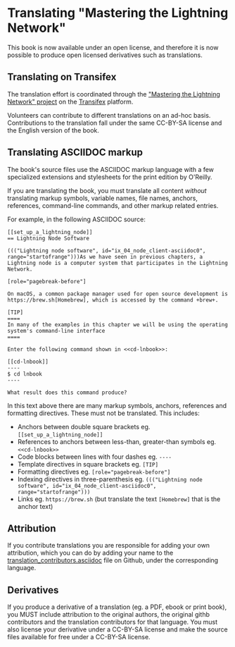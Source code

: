 # Translating "Mastering the Lightning Network"

This book is now available under an open license, and therefore it is now possible to produce open licensed derivatives such as translations.

## Translating on Transifex

The translation effort is coordinated through the ["Mastering the Lightning Network" project](https://www.transifex.com/aantonop/mastering-the-lightning-network) on the [Transifex](https://www.transifex.com) platform.

Volunteers can contribute to different translations on an ad-hoc basis. Contributions to the translation fall under the same CC-BY-SA license and the English version of the book.

## Translating ASCIIDOC markup

The book's source files use the ASCIIDOC markup language with a few specialized extensions and stylesheets for the print edition by O'Reilly.

If you are translating the book, you must translate all content _without_ translating markup symbols, variable names, file names, anchors, references, command-line commands, and other markup related entries.

For example, in the following ASCIIDOC source:

```
[[set_up_a_lightning_node]]
== Lightning Node Software

((("Lightning node software", id="ix_04_node_client-asciidoc0", range="startofrange")))As we have seen in previous chapters, a Lightning node is a computer system that participates in the Lightning Network.

[role="pagebreak-before"]

On macOS, a common package manager used for open source development is https://brew.sh[Homebrew], which is accessed by the command +brew+.

[TIP]
====
In many of the examples in this chapter we will be using the operating system's command-line interface
====

Enter the following command shown in <<cd-lnbook>>:

[[cd-lnbook]]
----
$ cd lnbook
----

What result does this command produce?

```

In this text above there are many markup symbols, anchors, references and formatting directives. These must not be translated. This includes:

* Anchors between double square brackets eg. ```[[set_up_a_lightning_node]]```
* References to anchors between less-than, greater-than symbols eg. ```<<cd-lnbook>>```
* Code blocks between lines with four dashes eg. ```----```
* Template directives in square brackets eg. ```[TIP]```
* Formatting directives eg. ```[role="pagebreak-before"]```
* Indexing directives in three-parenthesis eg. ```((("Lightning node software", id="ix_04_node_client-asciidoc0", range="startofrange")))```
* Links eg. ```https://brew.sh``` (but translate the text ```[Homebrew]``` that is the anchor text)

## Attribution

If you contribute translations you are responsible for adding your own attribution, which you can do by adding your name to the [translation_contributors.asciidoc](translation_contributors.asciidoc) file on Github, under the corresponding language.

## Derivatives

If you produce a derivative of a translation (eg. a PDF, ebook or print book), you MUST include attribution to the original authors, the original githb contributors and the translation contributors for that language. You must also license your derivative under a CC-BY-SA license and make the source files available for free under a CC-BY-SA license.
